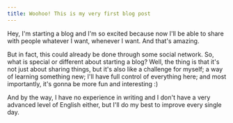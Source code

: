 ```yaml
---
title: Woohoo! This is my very first blog post
---
```


Hey, I'm starting a blog and I'm so excited because now I'll be able to share with people whatever I want, whenever I want. And that's amazing.

But in fact, this could already be done through some social network. So, what is special or different about starting a blog? Well, the thing is that it's not just about sharing things, but it's also like a challenge for myself; a way of learning something new; I'll have full control of everything here; and most importantly, it's gonna be more fun and interesting :)

And by the way, I have no experience in writing and I don't have a very advanced level of English either, but I'll do my best to improve every single day.
